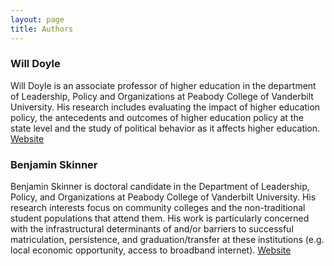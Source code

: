 ```yaml
---
layout: page
title: Authors
---
```


<style type='text/css'>

.post {
	width:80%;
	margin: 0 auto;
}

</style>


### Will Doyle

Will Doyle is an associate professor of higher education in the
department of Leadership, Policy and Organizations at Peabody College
of Vanderbilt University. His research includes evaluating the impact
of higher education policy, the antecedents and outcomes of higher
education policy at the state level and the study of political
behavior as it affects higher education. [Website](https://my.vanderbilt.edu/willdoyle/)


### Benjamin Skinner

Benjamin Skinner is doctoral candidate in the Department of Leadership,
Policy, and Organizations at Peabody College of Vanderbilt
University. His research interests focus on community colleges and the
non-traditional student populations that attend them. His work is
particularly concerned with the infrastructural determinants of and/or
barriers to successful matriculation, persistence, and
graduation/transfer at these institutions (e.g. local economic
opportunity, access to broadband internet). [Website](http://btskinner.me)





